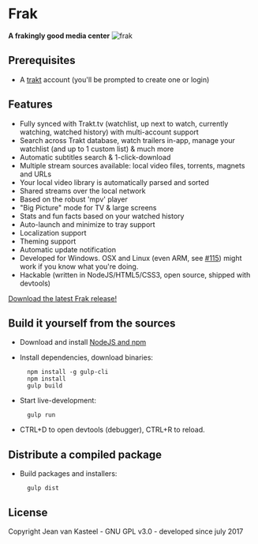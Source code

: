 # Frak

**A frakingly good media center**
![frak](https://user-images.githubusercontent.com/12599850/100279290-89ccc480-2f66-11eb-9281-ca575cfbfab9.png)

## Prerequisites
- A [trakt](https://trakt.tv/) account (you'll be prompted to create one or login)

## Features
- Fully synced with Trakt.tv (watchlist, up next to watch, currently watching, watched history) with multi-account support
- Search across Trakt database, watch trailers in-app, manage your watchlist (and up to 1 custom list) & much more
- Automatic subtitles search & 1-click-download
- Multiple stream sources available: local video files, torrents, magnets and URLs
- Your local video library is automatically parsed and sorted
- Shared streams over the local network
- Based on the robust 'mpv' player
- "Big Picture" mode for TV & large screens
- Stats and fun facts based on your watched history
- Auto-launch and minimize to tray support
- Localization support
- Theming support
- Automatic update notification
- Developed for Windows. OSX and Linux (even ARM, see [#115](https://github.com/vankasteelj/frak/issues/115)) might work if you know what you're doing.
- Hackable (written in NodeJS/HTML5/CSS3, open source, shipped with devtools)

[Download the latest Frak release!](https://github.com/vankasteelj/frak/releases)

## Build it yourself from the sources
- Download and install [NodeJS and npm](https://nodejs.org)

- Install dependencies, download binaries:

        npm install -g gulp-cli
        npm install
        gulp build

- Start live-development:

        gulp run
    
- CTRL+D to open devtools (debugger), CTRL+R to reload.

## Distribute a compiled package
- Build packages and installers:

        gulp dist
        
        
## License
Copyright Jean van Kasteel - GNU GPL v3.0 - developed since july 2017
